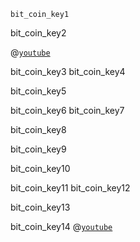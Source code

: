```ngMeta
bit_coin_key1
```

bit_coin_key2


@[`youtube`](Um63OQz3bjo&t=1s)







bit_coin_key3
bit_coin_key4



bit_coin_key5



bit_coin_key6
bit_coin_key7



bit_coin_key8



bit_coin_key9



bit_coin_key10




bit_coin_key11
bit_coin_key12


bit_coin_key13



bit_coin_key14
@[`youtube`](Um63OQz3bjo&t=1s)